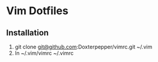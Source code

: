 # Vim Dotfiles

## Installation
1. git clone git@github.com:Doxterpepper/vimrc.git ~/.vim
2. ln ~/.vim/vimrc ~/.vimrc
